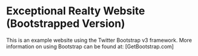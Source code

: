 # Exceptional Realty Website (Bootstrapped Version)

This is an example website using the Twitter Bootstrap v3 framework.
More information on using Bootstrap can be found at:
[GetBootstrap.com]
